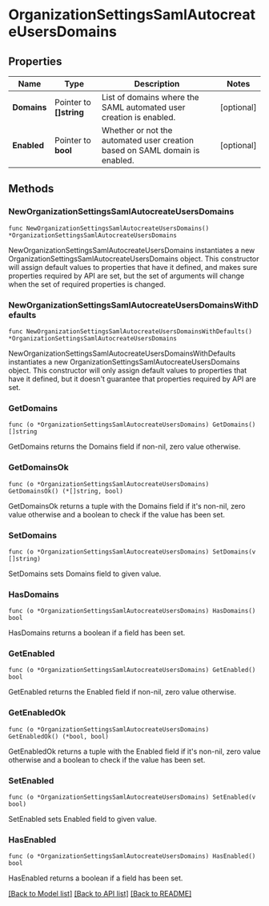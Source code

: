 # OrganizationSettingsSamlAutocreateUsersDomains

## Properties

| Name        | Type                    | Description                                                                 | Notes      |
| ----------- | ----------------------- | --------------------------------------------------------------------------- | ---------- |
| **Domains** | Pointer to **[]string** | List of domains where the SAML automated user creation is enabled.          | [optional] |
| **Enabled** | Pointer to **bool**     | Whether or not the automated user creation based on SAML domain is enabled. | [optional] |

## Methods

### NewOrganizationSettingsSamlAutocreateUsersDomains

`func NewOrganizationSettingsSamlAutocreateUsersDomains() *OrganizationSettingsSamlAutocreateUsersDomains`

NewOrganizationSettingsSamlAutocreateUsersDomains instantiates a new OrganizationSettingsSamlAutocreateUsersDomains object.
This constructor will assign default values to properties that have it defined,
and makes sure properties required by API are set, but the set of arguments
will change when the set of required properties is changed.

### NewOrganizationSettingsSamlAutocreateUsersDomainsWithDefaults

`func NewOrganizationSettingsSamlAutocreateUsersDomainsWithDefaults() *OrganizationSettingsSamlAutocreateUsersDomains`

NewOrganizationSettingsSamlAutocreateUsersDomainsWithDefaults instantiates a new OrganizationSettingsSamlAutocreateUsersDomains object.
This constructor will only assign default values to properties that have it defined,
but it doesn't guarantee that properties required by API are set.

### GetDomains

`func (o *OrganizationSettingsSamlAutocreateUsersDomains) GetDomains() []string`

GetDomains returns the Domains field if non-nil, zero value otherwise.

### GetDomainsOk

`func (o *OrganizationSettingsSamlAutocreateUsersDomains) GetDomainsOk() (*[]string, bool)`

GetDomainsOk returns a tuple with the Domains field if it's non-nil, zero value otherwise
and a boolean to check if the value has been set.

### SetDomains

`func (o *OrganizationSettingsSamlAutocreateUsersDomains) SetDomains(v []string)`

SetDomains sets Domains field to given value.

### HasDomains

`func (o *OrganizationSettingsSamlAutocreateUsersDomains) HasDomains() bool`

HasDomains returns a boolean if a field has been set.

### GetEnabled

`func (o *OrganizationSettingsSamlAutocreateUsersDomains) GetEnabled() bool`

GetEnabled returns the Enabled field if non-nil, zero value otherwise.

### GetEnabledOk

`func (o *OrganizationSettingsSamlAutocreateUsersDomains) GetEnabledOk() (*bool, bool)`

GetEnabledOk returns a tuple with the Enabled field if it's non-nil, zero value otherwise
and a boolean to check if the value has been set.

### SetEnabled

`func (o *OrganizationSettingsSamlAutocreateUsersDomains) SetEnabled(v bool)`

SetEnabled sets Enabled field to given value.

### HasEnabled

`func (o *OrganizationSettingsSamlAutocreateUsersDomains) HasEnabled() bool`

HasEnabled returns a boolean if a field has been set.

[[Back to Model list]](../README.md#documentation-for-models) [[Back to API list]](../README.md#documentation-for-api-endpoints) [[Back to README]](../README.md)
